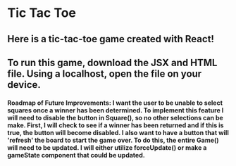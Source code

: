 # Tic Tac Toe
## Here is a tic-tac-toe game created with React! 
## To run this game, download the JSX and HTML file. Using a localhost, open the file on your device. 

#### Roadmap of Future Improvements: I want the user to be unable to select squares once a winner has been determined. To implement this feature I will need to disable the button in Square(), so no other selections can be make. First, I will check to see if a winner has been returned and if this is true, the button will become disabled. I also want to have a button that will 'refresh' the board to start the game over. To do this, the entire Game() will need to be updated. I will either utilize forceUpdate() or make a gameState component that could be updated.
